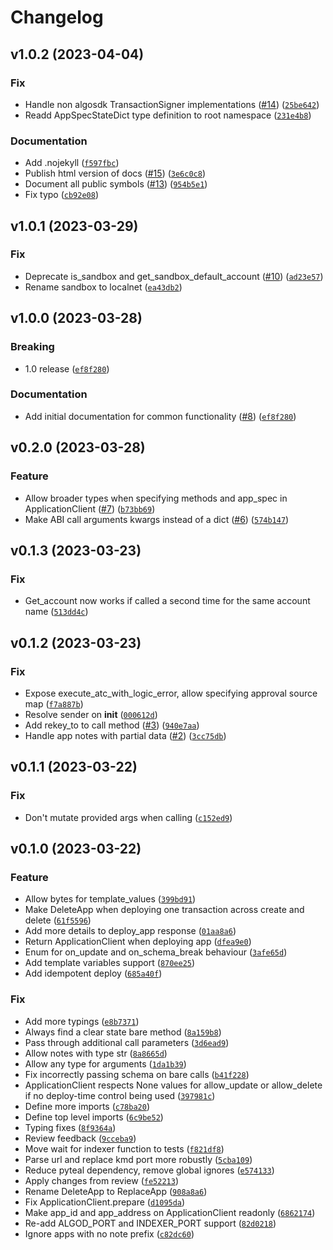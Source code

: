 # Changelog

<!--next-version-placeholder-->

## v1.0.2 (2023-04-04)
### Fix
* Handle non algosdk TransactionSigner implementations ([#14](https://github.com/algorandfoundation/algokit-utils-py/issues/14)) ([`25be642`](https://github.com/algorandfoundation/algokit-utils-py/commit/25be642466f1b02c3f95c60008670caf9812c3cd))
* Readd AppSpecStateDict type definition to root namespace ([`231e4b8`](https://github.com/algorandfoundation/algokit-utils-py/commit/231e4b880ee154e3edff7425e18ae38cf305a9eb))

### Documentation
* Add .nojekyll ([`f597fbc`](https://github.com/algorandfoundation/algokit-utils-py/commit/f597fbcf86175af6df4d30220338dcee4f0a8b19))
* Publish html version of docs ([#15](https://github.com/algorandfoundation/algokit-utils-py/issues/15)) ([`3e6c0c8`](https://github.com/algorandfoundation/algokit-utils-py/commit/3e6c0c8a44b384e276bd1301d038f2bd867f4727))
* Document all public symbols ([#13](https://github.com/algorandfoundation/algokit-utils-py/issues/13)) ([`954b5e1`](https://github.com/algorandfoundation/algokit-utils-py/commit/954b5e19597ef21ee7f1dcc0e3aa7fca03cb5036))
* Fix typo ([`cb92e08`](https://github.com/algorandfoundation/algokit-utils-py/commit/cb92e08feaa8af6da4ff78356e92674d0d0fe081))

## v1.0.1 (2023-03-29)
### Fix
* Deprecate is_sandbox and get_sandbox_default_account ([#10](https://github.com/algorandfoundation/algokit-utils-py/issues/10)) ([`ad23e57`](https://github.com/algorandfoundation/algokit-utils-py/commit/ad23e57c33fcf692d954f10be8b18b327ae69bd2))
* Rename sandbox to localnet ([`ea43db2`](https://github.com/algorandfoundation/algokit-utils-py/commit/ea43db26000e282364549e739dabdb907468b657))

## v1.0.0 (2023-03-28)
### Breaking
* 1.0 release ([`ef8f280`](https://github.com/algorandfoundation/algokit-utils-py/commit/ef8f28053ce6ac7a03f85b312d249317e3537d3f))

### Documentation
* Add initial documentation for common functionality ([#8](https://github.com/algorandfoundation/algokit-utils-py/issues/8)) ([`ef8f280`](https://github.com/algorandfoundation/algokit-utils-py/commit/ef8f28053ce6ac7a03f85b312d249317e3537d3f))

## v0.2.0 (2023-03-28)
### Feature
* Allow broader types when specifying methods and app_spec in ApplicationClient ([#7](https://github.com/algorandfoundation/algokit-utils-py/issues/7)) ([`b73bb69`](https://github.com/algorandfoundation/algokit-utils-py/commit/b73bb69804a9652fcdb2354f3305e96934d834a4))
* Make ABI call arguments kwargs instead of a dict ([#6](https://github.com/algorandfoundation/algokit-utils-py/issues/6)) ([`574b147`](https://github.com/algorandfoundation/algokit-utils-py/commit/574b14772acce6ae26e05765bf87d1f0dc9d906e))

## v0.1.3 (2023-03-23)
### Fix
* Get_account now works if called a second time for the same account name ([`513dd4c`](https://github.com/algorandfoundation/algokit-utils-py/commit/513dd4c734211fa60d98e5d7b8d01b9aa6b3f830))

## v0.1.2 (2023-03-23)
### Fix
* Expose execute_atc_with_logic_error, allow specifying approval source map ([`f7a887b`](https://github.com/algorandfoundation/algokit-utils-py/commit/f7a887bd688d8527b3559da69bf4426f40fa01d1))
* Resolve sender on __init__ ([`000612d`](https://github.com/algorandfoundation/algokit-utils-py/commit/000612dbfc14f55c0c78341f395710235e562caa))
* Add rekey_to to call method ([#3](https://github.com/algorandfoundation/algokit-utils-py/issues/3)) ([`940e7aa`](https://github.com/algorandfoundation/algokit-utils-py/commit/940e7aaa9794891eb14a120a27c37084e78b4c18))
* Handle app notes with partial data ([#2](https://github.com/algorandfoundation/algokit-utils-py/issues/2)) ([`3cc75db`](https://github.com/algorandfoundation/algokit-utils-py/commit/3cc75db1f40e72da6762c1fe371153a0d610a2b7))

## v0.1.1 (2023-03-22)
### Fix
* Don't mutate provided args when calling ([`c152ed9`](https://github.com/algorandfoundation/algokit-utils-py/commit/c152ed9171d2e734ebae69abb803b60e01e96338))

## v0.1.0 (2023-03-22)
### Feature
* Allow bytes for template_values ([`399bd91`](https://github.com/algorandfoundation/algokit-utils-py/commit/399bd91b863c746c22b8cd75d4539c15c14bc217))
* Make DeleteApp when deploying one transaction across create and delete ([`61f5596`](https://github.com/algorandfoundation/algokit-utils-py/commit/61f5596e7ad4524cdfeb3b8137d50d70ba48de3e))
* Add more details to deploy_app response ([`01aa8a6`](https://github.com/algorandfoundation/algokit-utils-py/commit/01aa8a649f953ef42eaf2c73b29bc5b0df3e0ce8))
* Return ApplicationClient when deploying app ([`dfea9e0`](https://github.com/algorandfoundation/algokit-utils-py/commit/dfea9e0cfe88a7b84300a8dd81c480fd454fdb45))
* Enum for on_update and on_schema_break behaviour ([`3afe65d`](https://github.com/algorandfoundation/algokit-utils-py/commit/3afe65d1b373c81d17660f180d322cf45ccd17a7))
* Add template variables support ([`870ee25`](https://github.com/algorandfoundation/algokit-utils-py/commit/870ee2590c0e8e82ed5a7b2d3792c989d5ce8854))
* Add idempotent deploy ([`685a40f`](https://github.com/algorandfoundation/algokit-utils-py/commit/685a40fddb6e074c28f4d020f218d8ac7dae7924))

### Fix
* Add more typings ([`e8b7371`](https://github.com/algorandfoundation/algokit-utils-py/commit/e8b73717e951e758ef6df525d9b1ce735cb1e33b))
* Always find a clear state bare method ([`8a159b8`](https://github.com/algorandfoundation/algokit-utils-py/commit/8a159b80d45a63dad9450a6881cbdf664fe662c7))
* Pass through additional call parameters ([`3d6ead9`](https://github.com/algorandfoundation/algokit-utils-py/commit/3d6ead9ed83992a3a8174187f095a6e88f0aa71d))
* Allow notes with type str ([`8a8665d`](https://github.com/algorandfoundation/algokit-utils-py/commit/8a8665d686b58392425612877304880d9c824fdb))
* Allow any type for arguments ([`1da1b39`](https://github.com/algorandfoundation/algokit-utils-py/commit/1da1b39bf9ff13cbb3fa08b1ad803371a4ad8c71))
* Fix incorrectly passing schema on bare calls ([`b41f228`](https://github.com/algorandfoundation/algokit-utils-py/commit/b41f228cb4df79845d7b33a8745cc2ea5551f14e))
* ApplicationClient respects None values for allow_update or allow_delete if no deploy-time control being used ([`397981c`](https://github.com/algorandfoundation/algokit-utils-py/commit/397981c82586b0143375221d341ed1dc4446f7e6))
* Define more imports ([`c78ba20`](https://github.com/algorandfoundation/algokit-utils-py/commit/c78ba202e01fb391804c47a4f68a07a169c1a707))
* Define top level imports ([`6c9be52`](https://github.com/algorandfoundation/algokit-utils-py/commit/6c9be52edb348ca1ce345f798ec65d2403e6c746))
* Typing fixes ([`8f9364a`](https://github.com/algorandfoundation/algokit-utils-py/commit/8f9364a061f81f6f5720fdb7c6c9ca7064aca091))
* Review feedback ([`9cceba9`](https://github.com/algorandfoundation/algokit-utils-py/commit/9cceba9e066250657e5ce9809777332a7439a9e0))
* Move wait for indexer function to tests ([`f821df8`](https://github.com/algorandfoundation/algokit-utils-py/commit/f821df8c80d5d042839031a77c1b3e95ebb8f5ed))
* Parse url and replace kmd port more robustly ([`5cba109`](https://github.com/algorandfoundation/algokit-utils-py/commit/5cba1097becec30675771615b22a3489bf50db9c))
* Reduce pyteal dependency, remove global ignores ([`e574133`](https://github.com/algorandfoundation/algokit-utils-py/commit/e5741334418a78b71824fc0ab76d36e0071fdd89))
* Apply changes from review ([`fe52213`](https://github.com/algorandfoundation/algokit-utils-py/commit/fe522135a0f80a8e1d28caa4ac635967eeccc0da))
* Rename DeleteApp to ReplaceApp ([`908a8a6`](https://github.com/algorandfoundation/algokit-utils-py/commit/908a8a63c4260a258f679f20e7bf82a85c709b44))
* Fix ApplicationClient.prepare ([`d1095da`](https://github.com/algorandfoundation/algokit-utils-py/commit/d1095daaf51dff1bab986a1c4f70dbf6ba2b6f93))
* Make app_id and app_address on ApplicationClient readonly ([`6862174`](https://github.com/algorandfoundation/algokit-utils-py/commit/6862174ce93c03461b189b6d9c4727de9366b783))
* Re-add ALGOD_PORT and INDEXER_PORT support ([`82d0218`](https://github.com/algorandfoundation/algokit-utils-py/commit/82d0218ef058bf1da5dfa325dbe8c49a4add9768))
* Ignore apps with no note prefix ([`c82dc60`](https://github.com/algorandfoundation/algokit-utils-py/commit/c82dc60fc7ca6c1a5d02f5cc9ee576b4cc87a9a8))
